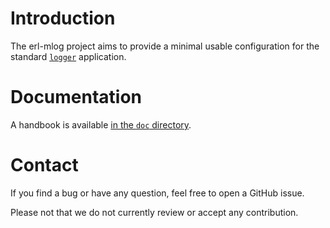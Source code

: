 # Introduction
The erl-mlog project aims to provide a minimal usable configuration for
the standard [`logger`](https://erlang.org/doc/man/logger.html)
application.

# Documentation
A handbook is available [in the `doc`
directory](https://github.com/exograd/erl-mlog/blob/master/doc/handbook.md).

# Contact
If you find a bug or have any question, feel free to open a GitHub
issue.

Please not that we do not currently review or accept any contribution.
